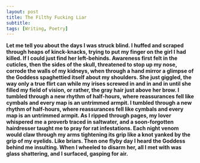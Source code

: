 ```yaml
---
layout: post
title: The Filthy Fucking Liar
subtitle: 
tags: [Writing, Poetry]
---
```



<strong>
Let me tell you about the days I was struck blind.
I huffed and scraped through heaps of kinck-knacks,
trying to put my finger on the girl I had killed.
If I could just find her left-behinds.
</strong>

<strong>
Awareness first felt in the cuticles, then the sides of the skull,
threatened to stop up my nose, corrode the walls of my kidneys,
when through a hand mirror a glimpse of the Goddess
spaghettied itself about my shoulders.
She just giggled,
the way only a true flirt can
while my irises
screwed in
and in and in until
she filled my field of vision,
or rather,
the gray hair just above her brow.
</strong>

<strong>
I tumbled through a new rhythm of half-hours,
where reassurances fell like cymbals
and every map is an untrimmed armpit.
</strong>

<strong>
I tumbled through a new rhythm of half-hours,
where reassurances fell like cymbals
and every map is an untrimmed armpit.
</strong>

<strong>
As I ripped through pages, my lover whispered me a proverb
traced in saltwater,
and a soon-forgotten hairdresser taught me to pray for
rat infestations.
</strong>

<strong>
Each night venom would claw through my arms
tightening its grip like a knot yanked by the grip of my eyelids.
Like briars.
</strong>

<strong>
Then one flyby day I heard the Goddess behind me insulting.
When I wheeled to disarm her, all I met with
was glass
shattering,
and I surfaced,
gasping for air.
</strong>
